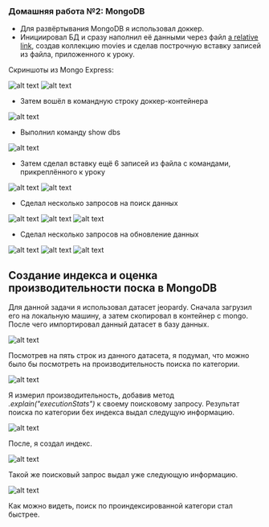 ### Домашняя работа №2: MongoDB

- Для развёртывания MongoDB я использовал доккер.
- Инициировал БД и сразу наполнил её данными через файл [a relative link](mongo-init/init.js), создав коллекцию movies и сделав построчную вставку записей из файла, приложенного к уроку.

Скриншоты из Mongo Express:

![alt text](pics/1.png)
![alt text](pics/2.png)

- Затем вошёл в командную строку доккер-контейнера

![alt text](pics/3.png)

- Выполнил команду show dbs

![alt text](pics/4.png)

- Затем сделал вставку ещё 6 записей из файла с командами, прикреплённого к уроку

![alt text](pics/5.png)
![alt text](pics/6.png)

- Сделал несколько запросов на поиск данных

![alt text](pics/7.png)
![alt text](pics/8.png)
![alt text](pics/9.png)

- Сделал несколько запросов на обновление данных

![alt text](pics/10.png)
![alt text](pics/11.png)
![alt text](pics/12.png)

## Создание индекса и оценка производительности поска в MongoDB

Для данной задачи я использовал датасет jeopardy. Сначала загрузил его на локальную машину, а затем скопировал в контейнер с mongo. После чего импортировал данный датасет в базу данных.

![alt text](pics/13.png)

Посмотрев на пять строк из данного датасета, я подумал, что можно было бы посмотреть на производительность поиска по категории. 

![alt text](pics/14.png)

Я измерил производительность, добавив метод *.explain("executionStats")* к своему поисковому запросу. Результат поиска по категории бех индекса выдал следущую информацию. 

![alt text](pics/15.png)

После, я создал индекс.

![alt text](pics/16.png)

Такой же поисковый запрос выдал уже следующую информацию. 

![alt text](pics/17.png)

Как можно видеть, поиск по проиндексированной категори стал быстрее.
